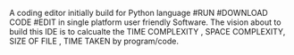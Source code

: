 A coding editor initially build for Python language #RUN #DOWNLOAD CODE #EDIT in single platform user friendly Software.
The vision about to build this IDE is to calcualte the TIME COMPLEXITY , SPACE COMPLEXITY, SIZE OF FILE , TIME TAKEN by program/code.
